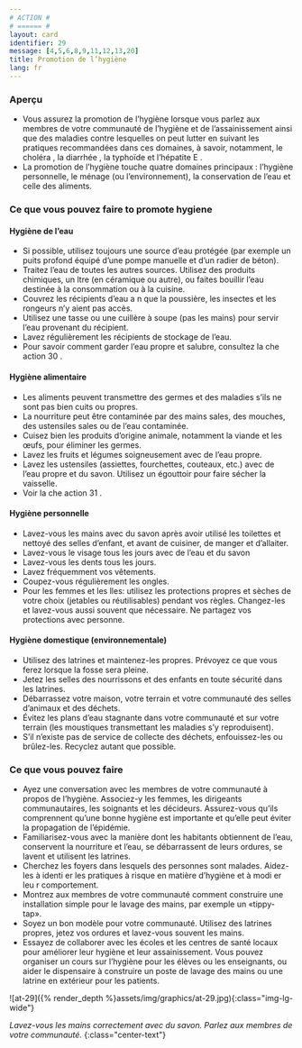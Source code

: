 ```yaml
---
# ACTION #
# ====== #
layout: card
identifier: 29
message: [4,5,6,8,9,11,12,13,20]
title: Promotion de l’hygiène
lang: fr
---
```


### Aperçu
- Vous assurez la promotion de l’hygiène lorsque vous parlez aux membres de votre communauté de l’hygiène et de l’assainissement ainsi que des maladies contre lesquelles on peut lutter en suivant les pratiques recommandées dans ces domaines, à savoir, notamment, le choléra <a class="crosslink" href="{% render_depth %}{% render_link disease|2 %}"><i class="fas fa-external-link-alt" aria-hidden="true"></i></a>, la diarrhée <a class="crosslink" href="{% render_depth %}{% render_link disease|2 %}"><i class="fas fa-external-link-alt" aria-hidden="true"></i></a>, la typhoïde <a class="crosslink" href="{% render_depth %}{% render_link disease|5 %}"><i class="fas fa-external-link-alt" aria-hidden="true"></i></a> et l’hépatite E <a class="crosslink" href="{% render_depth %}{% render_link disease|4 %}"><i class="fas fa-external-link-alt" aria-hidden="true"></i></a>.
- La promotion de l’hygiène touche quatre domaines principaux : l’hygiène personnelle, le ménage (ou l’environnement), la conservation de l’eau et celle des aliments.

### Ce que vous pouvez faire to promote hygiene

#### Hygiène de l’eau

- Si possible, utilisez toujours une source d’eau protégée (par exemple un puits profond équipé d’une pompe manuelle et d’un radier de béton).
- Traitez l’eau de toutes les autres sources. Utilisez des produits chimiques, un  ltre (en céramique ou autre), ou faites bouillir l’eau destinée à la consommation ou à la cuisine.
- Couvrez les récipients d’eau a n que la poussière, les insectes et les rongeurs n’y aient pas accès.
- Utilisez une tasse ou une cuillère à soupe (pas les mains) pour servir l’eau provenant du récipient.
- Lavez régulièrement les récipients de stockage de l’eau.
- Pour savoir comment garder l’eau propre et salubre, consultez la  che action 30 <a class="crosslink" href="{% render_depth %}{% render_link action|30 %}"><i class="fas fa-external-link-alt" aria-hidden="true"></i></a>.

#### Hygiène alimentaire

- Les aliments peuvent transmettre des germes et des maladies s’ils ne sont pas bien cuits ou propres.
- La nourriture peut être contaminée par des mains sales, des mouches, des ustensiles sales ou de l’eau contaminée.
- Cuisez bien les produits d’origine animale, notamment la viande et les œufs, pour éliminer les germes.
- Lavez les fruits et légumes soigneusement avec de l’eau propre.
- Lavez les ustensiles (assiettes, fourchettes, couteaux, etc.) avec de l’eau propre et du savon. Utilisez un égouttoir pour faire sécher la vaisselle.
- Voir la  che action 31 <a class="crosslink" href="{% render_depth %}{% render_link action|30 %}"><i class="fas fa-external-link-alt" aria-hidden="true"></i></a>.

#### Hygiène personnelle

- Lavez-vous les mains avec du savon après avoir utilisé les toilettes et nettoyé des selles d’enfant, et avant de cuisiner, de manger et d’allaiter.
- Lavez-vous le visage tous les jours avec de l’eau et du savon
- Lavez-vous les dents tous les jours.
- Lavez fréquemment vos vêtements.
- Coupez-vous régulièrement les ongles.
- Pour les femmes et les  lles: utilisez les protections propres et sèches de votre choix (jetables ou réutilisables) pendant vos règles. Changez-les et lavez-vous aussi souvent que nécessaire. Ne partagez vos protections avec personne.

#### Hygiène domestique (environnementale)

- Utilisez des latrines et maintenez-les propres. Prévoyez ce que vous ferez lorsque la fosse sera pleine.
- Jetez les selles des nourrissons et des enfants en toute sécurité dans les latrines.
- Débarrassez votre maison, votre terrain et votre communauté des selles d’animaux et des déchets.
- Évitez les plans d’eau stagnante dans votre communauté et sur votre terrain (les moustiques transmettant les maladies s’y reproduisent).
- S’il n’existe pas de service de collecte des déchets, enfouissez-les ou brûlez-les. Recyclez autant que possible.

### Ce que vous pouvez faire
- Ayez une conversation avec les membres de votre communauté à propos de l’hygiène. Associez-y les femmes, les dirigeants communautaires, les soignants et les décideurs. Assurez-vous qu’ils comprennent qu’une bonne hygiène est importante et qu’elle peut éviter la propagation de l’épidémie.
- Familiarisez-vous avec la manière dont les habitants obtiennent de l’eau, conservent la nourriture et l’eau, se débarrassent de leurs ordures, se lavent et utilisent les latrines.
- Cherchez les foyers dans lesquels des personnes sont malades. Aidez-les à identi er les pratiques à risque en matière d’hygiène et à modi er leu r comportement.
- Montrez aux membres de votre communauté comment construire une installation simple pour le lavage des mains, par exemple un «tippy-tap».
- Soyez un bon modèle pour votre communauté. Utilisez des latrines propres, jetez vos ordures et lavez-vous souvent les mains.
- Essayez de collaborer avec les écoles et les centres de santé locaux pour améliorer leur hygiène et leur assainissement. Vous pouvez organiser un cours sur l’hygiène pour les élèves ou les enseignants, ou aider le dispensaire à construire un poste de lavage des mains ou une latrine en extérieur pour les patients.

![at-29]({% render_depth %}assets/img/graphics/at-29.jpg){:class="img-lg-wide"}

*Lavez-vous les mains correctement avec du savon. Parlez aux membres de votre communauté.*
{:class="center-text"}
